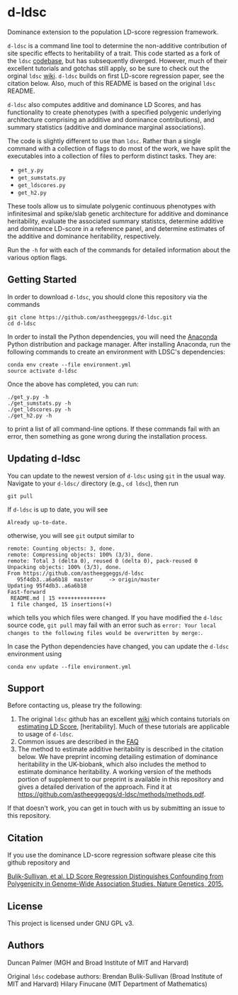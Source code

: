 # d-ldsc
Dominance extension to the population LD-score regression framework.

`d-ldsc` is a command line tool to determine the non-additive contribution of site specific effects to heritability of a trait. This code started as a fork of the `ldsc` [codebase](https://github.com/bulik/ldsc), but has subsequently diverged. However, much of their excellent tutorials and gotchas still apply, so be sure to check out the orginal `ldsc` [wiki](https://github.com/bulik/ldsc/wiki). `d-ldsc` builds on first LD-score regression paper, see the citation below. Also, much of this README is based on the original `ldsc` README.

`d-ldsc` also computes additive and dominance LD Scores, and has functionality to create phenotypes (with a specified polygenic underlying architecture comprising an additive and dominance contributions), and summary statistics (additive and dominance marginal associations).

The code is slightly different to use than `ldsc`. Rather than a single command with a collection of flags to do most of the work, we have split the executables into a collection of files to perform distinct tasks. They are:

+ `get_y.py` 
+ `get_sumstats.py`
+ `get_ldscores.py`
+ `get_h2.py`

These tools allow us to simulate polygenic continuous phenotypes with infinitesimal and spike/slab genetic architecture for additive and dominance heritability, evaluate the associated summary statistcs, determine additive and dominance LD-score in a reference panel, and determine estimates of the additive and dominance heritability, respectively. 

Run the `-h` for with each of the commands for detailed information about the various option flags. 


## Getting Started

In order to download `d-ldsc`, you should clone this repository via the commands
```  
git clone https://github.com/astheeggeggs/d-ldsc.git
cd d-ldsc
```

In order to install the Python dependencies, you will need the [Anaconda](https://store.continuum.io/cshop/anaconda/) Python distribution and package manager. After installing Anaconda, run the following commands to create an environment with LDSC's dependencies:

```
conda env create --file environment.yml
source activate d-ldsc
```

Once the above has completed, you can run:

```
./get_y.py -h
./get_sumstats.py -h
./get_ldscores.py -h
./get_h2.py -h
```
to print a list of all command-line options. If these commands fail with an error, then something as gone wrong during the installation process. 

## Updating d-ldsc

You can update to the newest version of `d-ldsc` using `git` in the usual way. Navigate to your `d-ldsc/` directory (e.g., `cd ldsc`), then run
```
git pull
```
If `d-ldsc` is up to date, you will see 
```
Already up-to-date.
```
otherwise, you will see `git` output similar to 
```
remote: Counting objects: 3, done.
remote: Compressing objects: 100% (3/3), done.
remote: Total 3 (delta 0), reused 0 (delta 0), pack-reused 0
Unpacking objects: 100% (3/3), done.
From https://github.com/astheeggeggs/d-ldsc
   95f4db3..a6a6b18  master     -> origin/master
Updating 95f4db3..a6a6b18
Fast-forward
 README.md | 15 +++++++++++++++
 1 file changed, 15 insertions(+)
 ```
which tells you which files were changed. If you have modified the `d-ldsc` source code, `git pull` may fail with an error such as `error: Your local changes to the following files would be overwritten by merge:`. 

In case the Python dependencies have changed, you can update the `d-ldsc` environment using

```
conda env update --file environment.yml
```

## Support

Before contacting us, please try the following:

1. The original `ldsc` github has an excellent [wiki](https://github.com/bulik/ldsc/wiki) which contains tutorials on [estimating LD Score](https://github.com/bulik/ldsc/wiki/LD-Score-Estimation-Tutorial), [heritability]. Much of these tutorials are applicable to usage of `d-ldsc`.
2. Common issues are described in the [FAQ](https://github.com/bulik/ldsc/wiki/FAQ)
3. The method to estimate additive heritability is described in the citation below. We have preprint incoming detailing estimation of dominance heritability in the UK-biobank, which also includes the method to estimate dominance heritability. A working version of the methods portion of supplement to our preprint is available in this repository and gives a detailed derivation of the approach. Find it at https://github.com/astheeggeggs/d-ldsc/methods/methods.pdf.

If that doesn't work, you can get in touch with us by submitting an issue to this repository.

## Citation

If you use the dominance LD-score regression software please cite this github repository and

[Bulik-Sullivan, et al. LD Score Regression Distinguishes Confounding from Polygenicity in Genome-Wide Association Studies.
Nature Genetics, 2015.](http://www.nature.com/ng/journal/vaop/ncurrent/full/ng.3211.html)

## License

This project is licensed under GNU GPL v3.

## Authors

Duncan Palmer (MGH and Broad Institute of MIT and Harvard)

Original `ldsc` codebase authors:
Brendan Bulik-Sullivan (Broad Institute of MIT and Harvard)
Hilary Finucane (MIT Department of Mathematics)

